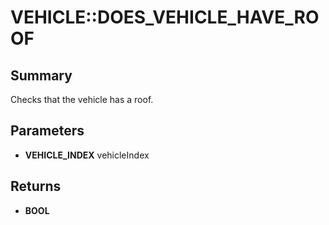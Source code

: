 # VEHICLE::DOES_VEHICLE_HAVE_ROOF

## Summary
Checks that the vehicle has a roof.

## Parameters
* **VEHICLE_INDEX** vehicleIndex

## Returns
* **BOOL**